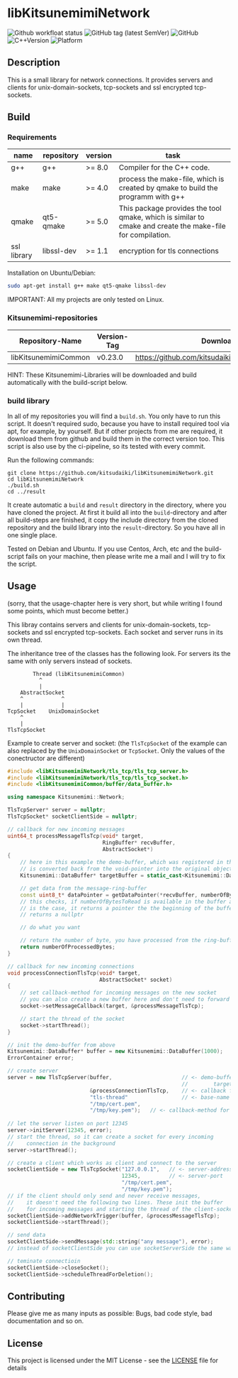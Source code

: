 # libKitsunemimiNetwork

![Github workfloat status](https://img.shields.io/cirrus/github/kitsudaiki/libKitsunemimiNetwork/master?label=build%20and%20test&style=flat-square)
![GitHub tag (latest SemVer)](https://img.shields.io/github/v/tag/kitsudaiki/libKitsunemimiNetwork?label=version&style=flat-square)
![GitHub](https://img.shields.io/github/license/kitsudaiki/libKitsunemimiNetwork?style=flat-square)
![C++Version](https://img.shields.io/badge/c%2B%2B-17-blue?style=flat-square)
![Platform](https://img.shields.io/badge/platform-Linux--x64-lightgrey?style=flat-square)

## Description

This is a small library for network connections. It provides servers and clients for unix-domain-sockets, tcp-sockets and ssl encrypted tcp-sockets. 

## Build

### Requirements

name | repository | version | task
--- | --- | --- | ---
g++ | g++ | >= 8.0 | Compiler for the C++ code.
make | make | >= 4.0 | process the make-file, which is created by qmake to build the programm with g++
qmake | qt5-qmake | >= 5.0 | This package provides the tool qmake, which is similar to cmake and create the make-file for compilation.
ssl library | libssl-dev | >= 1.1 | encryption for tls connections

Installation on Ubuntu/Debian:

```bash
sudo apt-get install g++ make qt5-qmake libssl-dev
```

IMPORTANT: All my projects are only tested on Linux. 

### Kitsunemimi-repositories

Repository-Name | Version-Tag | Download-Path
--- | --- | ---
libKitsunemimiCommon | v0.23.0 |  https://github.com/kitsudaiki/libKitsunemimiCommon.git

HINT: These Kitsunemimi-Libraries will be downloaded and build automatically with the build-script below.

### build library

In all of my repositories you will find a `build.sh`. You only have to run this script. It doesn't required sudo, because you have to install required tool via apt, for example, by yourself. But if other projects from me are required, it download them from github and build them in the correct version too. This script is also use by the ci-pipeline, so its tested with every commit.


Run the following commands:

```
git clone https://github.com/kitsudaiki/libKitsunemimiNetwork.git
cd libKitsunemimiNetwork
./build.sh
cd ../result
```

It create automatic a `build` and `result` directory in the directory, where you have cloned the project. At first it build all into the `build`-directory and after all build-steps are finished, it copy the include directory from the cloned repository and the build library into the `result`-directory. So you have all in one single place.

Tested on Debian and Ubuntu. If you use Centos, Arch, etc and the build-script fails on your machine, then please write me a mail and I will try to fix the script.

## Usage

(sorry, that the usage-chapter here is very short, but while writing I found some points, which must become better.)

This libray contains servers and clients for unix-domain-sockets, tcp-sockets and ssl encrypted tcp-sockets. Each socket and server runs in its own thread.

The inheritance tree of the classes has the following look. For servers its the same with only servers instead of sockets.

```
        Thread (libKitsunemimiCommon)
          ^
          |
    AbstractSocket
    ^            ^
    |            |
TcpSocket    UnixDomainSocket
    ^
    |
TlsTcpSocket
```


Example to create server and socket:
(the `TlsTcpSocket` of the example can also replaced by the `UnixDomainSocket` or `TcpSocket`. Only the values of the conectructor are different)

```cpp
#include <libKitsunemimiNetwork/tls_tcp/tls_tcp_server.h>
#include <libKitsunemimiNetwork/tls_tcp/tls_tcp_socket.h>
#include <libKitsunemimiCommon/buffer/data_buffer.h>

using namespace Kitsunemimi::Network;

TlsTcpServer* server = nullptr;
TlsTcpSocket* socketClientSide = nullptr;

// callback for new incoming messages
uint64_t processMessageTlsTcp(void* target,
                              RingBuffer* recvBuffer,
                              AbstractSocket*)
{
	// here in this example the demo-buffer, which was registered in the server
	// is converted back from the void-pointer into the original object-pointer
    Kitsunemimi::DataBuffer* targetBuffer = static_cast<Kitsunemimi::DataBuffer*>(target);

    // get data from the message-ring-buffer
    const uint8_t* dataPointer = getDataPointer(*recvBuffer, numberOfBytesToRead);
    // this checks, if numberOfBytesToRead is available in the buffer and if that
    // is the case, it returns a pointer the the beginning of the buffer, else it
    // returns a nullptr

    // do what you want

    // return the number of byte, you have processed from the ring-buffer
    return numberOfProcessedBytes;
}

// callback for new incoming connections
void processConnectionTlsTcp(void* target,
                             AbstractSocket* socket)
{
	// set callback-method for incoming messages on the new socket
	// you can also create a new buffer here and don't need to forward the void-pointer
    socket->setMessageCallback(target, &processMessageTlsTcp);

    // start the thread of the socket
    socket->startThread();
}

// init the demo-buffer from above
Kitsunemimi::DataBuffer* buffer = new Kitsunemimi::DataBuffer(1000);
ErrorContainer error;

// create server
server = new TlsTcpServer(buffer,                      // <- demo-buffer, which is forwarded to the 
                                                       //        target void-pointer in the callback
                          &processConnectionTlsTcp,    // <- callback for new incoming connections
                          "tls-thread"                 // <- base-name for threads of server and clients
                          "/tmp/cert.pem",
                          "/tmp/key.pem");   // <- callback-method for new incoming connections
                                    
// let the server listen on port 12345
server->initServer(12345, error);
// start the thread, so it can create a socket for every incoming 
//    connection in the background
server->startThread();

// create a client which works as client and connect to the server
socketClientSide = new TlsTcpSocket("127.0.0.1",   // <- server-address
                                    12345,         // <- server-port
                                    "/tmp/cert.pem",
                                    "/tmp/key.pem");
// if the client should only send and never receive messages,
//    it doesn't need the following two lines. These init the buffer
//    for incoming messages and starting the thread of the client-socket
socketClientSide->addNetworkTrigger(buffer, &processMessageTlsTcp);
socketClientSide->startThread();

// send data
socketClientSide->sendMessage(std::string("any message"), error);
// instead of socketClientSide you can use socketServerSide the same way

// teminate connectioin
socketClientSide->closeSocket();
socketClientSide->scheduleThreadForDeletion();
```


## Contributing

Please give me as many inputs as possible: Bugs, bad code style, bad documentation and so on.

## License

This project is licensed under the MIT License - see the [LICENSE](LICENSE) file for details
